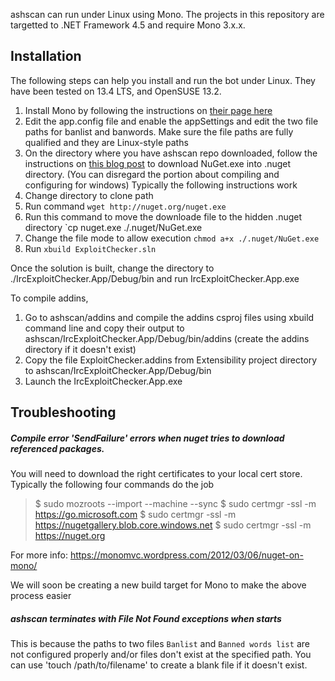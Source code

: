 ashscan can run under Linux using Mono. The projects in this repository are targetted to .NET Framework 4.5 and require Mono 3.x.x.

## Installation
The following steps can help you install and run the bot under Linux. They have been tested on 13.4 LTS, and OpenSUSE 13.2.


1. Install Mono by following the instructions on [their page here](http://www.mono-project.com/docs/getting-started/install/linux/) 
2. Edit the app.config file and enable the appSettings and edit the two file paths for banlist and banwords. Make sure the file paths are fully qualified and they are Linux-style paths
3. On the directory where you have ashscan repo downloaded, follow the instructions on [this blog post](http://dlafferty.blogspot.com/2013/08/building-your-microsoft-solution-with.html) to download NuGet.exe into .nuget directory. (You can disregard the portion about compiling and configuring for windows) Typically the following instructions work
  1. Change directory to clone path
  2. Run command `wget http://nuget.org/nuget.exe`
  3. Run this command to move the downloade file to the hidden .nuget directory
        `cp nuget.exe ./.nuget/NuGet.exe
  4. Change the file mode to allow execution
        `chmod a+x ./.nuget/NuGet.exe`
4. Run `xbuild ExploitChecker.sln`


Once the solution is built, change the directory to ./IrcExploitChecker.App/Debug/bin and run IrcExploitChecker.App.exe

To compile addins, 

1. Go to ashscan/addins and compile the addins csproj files using xbuild command line and copy their output to ashscan/IrcExploitChecker.App/Debug/bin/addins (create the addins directory if it doesn't exist)
2. Copy the file ExploitChecker.addins from Extensibility project directory to ashscan/IrcExploitChecker.App/Debug/bin
3. Launch the IrcExploitChecker.App.exe


## Troubleshooting

##### Compile error 'SendFailure' errors when nuget tries to download referenced packages.
You will need to download the right certificates to your local cert store. Typically the following four commands do the job
> $ sudo mozroots --import --machine --sync
> $ sudo certmgr -ssl -m https://go.microsoft.com
> $ sudo certmgr -ssl -m https://nugetgallery.blob.core.windows.net
> $ sudo certmgr -ssl -m https://nuget.org

For more info: https://monomvc.wordpress.com/2012/03/06/nuget-on-mono/

We will soon be creating a new build target for Mono to make the above process easier

##### ashscan terminates with File Not Found exceptions when starts
This is because the paths to two files `Banlist` and `Banned words list` are not configured properly and/or files don't exist at the specified path. You can use 'touch /path/to/filename' to create a blank file if it doesn't exist.
